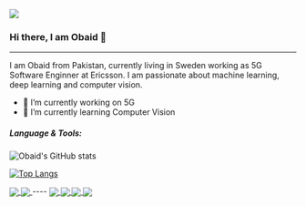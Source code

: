 ![](https://i.imgur.com/jvp8AWw.png)

### Hi there, I am Obaid 👋

---
I am Obaid from Pakistan, currently living in Sweden working as 5G Software Enginner at Ericsson. I am passionate about machine learning, deep learning and computer vision. 

- 🔭 I’m currently working on 5G 
- 🌱 I’m currently learning Computer Vision

##### Language & Tools:


![Obaid's GitHub stats](https://github-readme-stats.vercel.app/api?username=obiii&show_icons=true&theme=tokyonight&count_private=true)

[![Top Langs](https://github-readme-stats.vercel.app/api/top-langs/?username=obiii&layout=compact&hide=javascript,html,CSs,CoffeeScript,Roff,XSLT,PHP,Batchfile,Shell,AMPL,M,Hack&langs_count=6)]()

<a href="">
  <img align="center" src="https://github-readme-stats.vercel.app/api/top-langs/?username=obiii&layout=compact&hide=javascript,html,CSs,CoffeeScript,Roff,XSLT,PHP,Batchfile,Shell,AMPL,M,Hack&langs_count=6" />
</a>
<a href="L">
  <img align="center" src="https://github-readme-stats.vercel.app/api?username=obiii&show_icons=true&theme=tokyonight&count_private=true" />
</a>
----


<a href="https://github.com/obiii/Multi-task-CNN">
  <img align="center" src="https://github-readme-stats.vercel.app/api/pin/?username=obiii&repo=Multi-task-CNN&?theme=radical" />
</a>
<a href="https://github.com/obiii/FlameCharacterizer_MTL">
  <img align="center" src="https://github-readme-stats.vercel.app/api/pin/?username=obiii&repo=FlameCharacterizer_MTL" />
</a>
<a href="https://github.com/obiii/Transfer_Convolutional-Learning">
  <img align="center" src="https://github-readme-stats.vercel.app/api/pin/?username=obiii&repo=Transfer_Convolutional-Learning" />
</a>
<a href="https://github.com/obiii/UNetRoadSegmentation">
  <img align="center" src="https://github-readme-stats.vercel.app/api/pin/?username=obiii&repo=UNetRoadSegmentation" />
</a>
